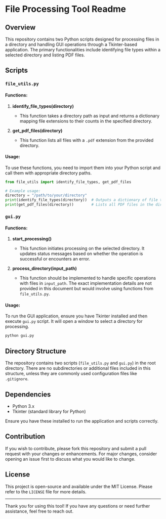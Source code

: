  # File Processing Tool Readme

## Overview

This repository contains two Python scripts designed for processing files in a directory and handling GUI operations through a Tkinter-based application. The primary functionalities include identifying file types within a selected directory and listing PDF files.

## Scripts

### `file_utils.py`

#### Functions:
1. **identify_file_types(directory)**
   - This function takes a directory path as input and returns a dictionary mapping file extensions to their counts in the specified directory.
   
2. **get_pdf_files(directory)**
   - This function lists all files with a `.pdf` extension from the provided directory.

#### Usage:
To use these functions, you need to import them into your Python script and call them with appropriate directory paths.

```python
from file_utils import identify_file_types, get_pdf_files

# Example usage:
directory = "/path/to/your/directory"
print(identify_file_types(directory))  # Outputs a dictionary of file types and their counts
print(get_pdf_files(directory))        # Lists all PDF files in the directory
```

### `gui.py`

#### Functions:
1. **start_processing()**
   - This function initiates processing on the selected directory. It updates status messages based on whether the operation is successful or encounters an error.
   
2. **process_directory(input_path)**
   - This function should be implemented to handle specific operations with files in `input_path`. The exact implementation details are not provided in this document but would involve using functions from `file_utils.py`.

#### Usage:
To run the GUI application, ensure you have Tkinter installed and then execute `gui.py` script. It will open a window to select a directory for processing.

```bash
python gui.py
```

## Directory Structure

The repository contains two scripts (`file_utils.py` and `gui.py`) in the root directory. There are no subdirectories or additional files included in this structure, unless they are commonly used configuration files like `.gitignore`.

## Dependencies

- Python 3.x
- Tkinter (standard library for Python)

Ensure you have these installed to run the application and scripts correctly.

## Contribution

If you wish to contribute, please fork this repository and submit a pull request with your changes or enhancements. For major changes, consider opening an issue first to discuss what you would like to change.

## License

This project is open-source and available under the MIT License. Please refer to the `LICENSE` file for more details.

---

Thank you for using this tool! If you have any questions or need further assistance, feel free to reach out.